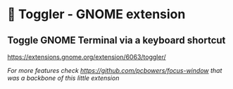 # 🔘 Toggler - GNOME extension

## Toggle GNOME Terminal via a keyboard shortcut

https://extensions.gnome.org/extension/6063/toggler/

*For more features check https://github.com/pcbowers/focus-window that was a backbone of this little extension*